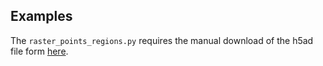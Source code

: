 ## Examples

The `raster_points_regions.py` requires the manual download of the h5ad file form [here](https://drive.google.com/file/d/1e2-PvnRRfHQ7UzxJaUNsCuGSkV6cUURK/view?usp=sharing).
